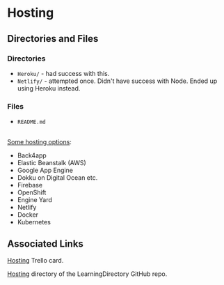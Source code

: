 # Hosting

## Directories and Files
### Directories
* `Heroku/` - had success with this.
* `Netlify/` - attempted once. Didn't have success with Node. Ended up using Heroku instead.

### Files
* `README.md`

##

[Some hosting options](https://blog.back4app.com/heroku-alternatives/):
* Back4app
* Elastic Beanstalk (AWS)
* Google App Engine
* Dokku on Digital Ocean etc.
* Firebase
* OpenShift
* Engine Yard
* Netlify 
* Docker
* Kubernetes

## Associated Links
[Hosting](https://trello.com/c/Z6kPD3vr/573-hosting) Trello card.

[Hosting](https://github.com/JamieBort/LearningDirectory/tree/master/Hosting) directory of the LearningDirectory GitHub repo.